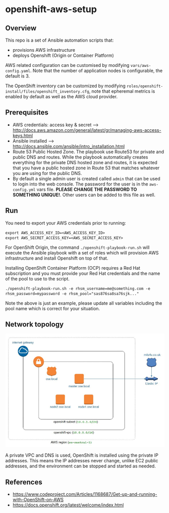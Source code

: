 # openshift-aws-setup

## Overview

This repo is a set of Ansible automation scripts that:
 - provisions AWS infrastructure
 - deploys Openshift (Origin or Container Platform)

AWS related configuration can be customised by modifying ```vars/aws-config.yaml```. Note that the number of application nodes is configurable, the default is 3.

The OpenShift inventory can be customized by modifying ```roles/openshift-install/files/openshift_inventory.cfg```, note that epheremal metrics is enabled by default as well as the AWS cloud provider.

## Prerequisites

 - AWS credentials: access key & secret --> http://docs.aws.amazon.com/general/latest/gr/managing-aws-access-keys.html
 - Ansible installed --> http://docs.ansible.com/ansible/intro_installation.html
 - Route 53 Public Hosted Zone. The playbook use Route53 for private and public DNS and routes. While the playbook automatically creates everything for the private DNS hosted zone and routes, it is expected that you have a public hosted zone in Route 53 that matches whatever you are using for the public DNS.
 - By default a single admin user is created called ```admin``` that can be used to login into the web console. The password for the user is in the ```aws-config.yml``` vars file. __PLEASE CHANGE THE PASSWORD TO SOMETHING UNIQUE!__. Other users can be added to this file as well.

## Run

You need to export your AWS credentials prior to running:

```
export AWS_ACCESS_KEY_ID=<AWS_ACCESS_KEY_ID>
export AWS_SECRET_ACCESS_KEY=<AWS_SECRET_ACCESS_KEY>
```

For OpenShift Origin, the command ```./openshift-playbook-run.sh``` will execute the Ansible playbook
with a set of roles which will provision AWS infrastructure and install Openshift on top of that.

Installing OpenShift Container Platform (OCP) requires a Red Hat subscription and you must provide your Red Hat credentials
and the name of the pool to use to the script.

```
./openshift-playbook-run.sh -e rhsm_username=me@something.com -e rhsm_password=mypassword -e rhsm_pool="sas876sa8sa76sjk..."
```
Note the above is just an example, please update all variables including the pool name which is correct for your situation.

## Network topology

![Network Diagram](./docs/network-topology-openshift.jpg)

A private VPC and DNS is used, OpenShift is installed using the private IP addresses. This means the IP addresses never change, unlike EC2 public addresses, and the environment can be stopped and started as needed.

## References

 - https://www.codeproject.com/Articles/1168687/Get-up-and-running-with-OpenShift-on-AWS
 - https://docs.openshift.org/latest/welcome/index.html
 